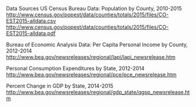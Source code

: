 Data Sources
US Census Bureau Data:
Population by County, 2010-2015
http://www.census.gov/popest/data/counties/totals/2015/files/CO-EST2015-alldata.csv
http://www.census.gov/popest/data/counties/totals/2015/files/CO-EST2015-alldata.pdf

Bureau of Economic Analysis Data:
Per Capita Personal Income by County, 2012-2014
http://www.bea.gov/newsreleases/regional/lapi/lapi_newsrelease.htm

Personal Consumption Expenditures by State, 2012-2014
http://www.bea.gov/newsreleases/regional/pce/pce_newsrelease.htm

Percent Change in GDP by State, 2014-2015
http://www.bea.gov/newsreleases/regional/gdp_state/qgsp_newsrelease.htm
